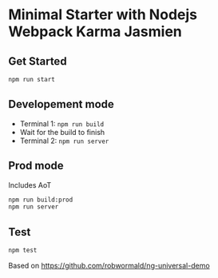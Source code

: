 # Minimal Starter with Nodejs Webpack Karma Jasmien
## Get Started
```sh
npm run start
```
## Developement mode
* Terminal 1: ```npm run build```
* Wait for the build to finish
* Terminal 2: ```npm run server```

## Prod mode
Includes AoT 
```sh
npm run build:prod
npm run server
```
## Test
```sh
npm test
```
Based on https://github.com/robwormald/ng-universal-demo

